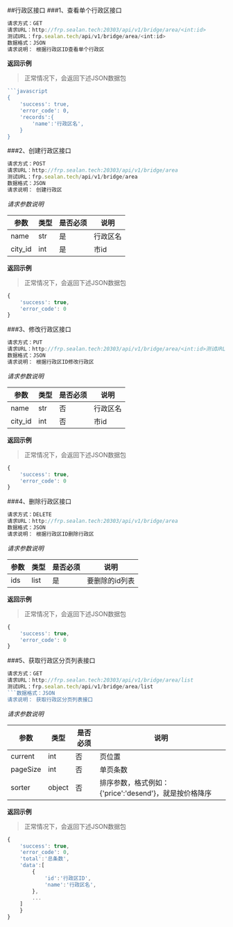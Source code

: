 ##行政区接口
###1、查看单个行政区接口
```javascript
请求方式：GET
请求URL：http://frp.sealan.tech:20303/api/v1/bridge/area/<int:id>
测试URL：frp.sealan.tech/api/v1/bridge/area/<int:id>
数据格式：JSON
请求说明： 根据行政区ID查看单个行政区
```
**返回示例**
> 正常情况下，会返回下述JSON数据包
```javascript
```javascript
{
	'success': true,
	'error_code': 0,
	'records':{
		'name':'行政区名',
	}
}
```
###2、创建行政区接口
```javascript
请求方式：POST
请求URL：http://frp.sealan.tech:20303/api/v1/bridge/area
测试URL：frp.sealan.tech/api/v1/bridge/area
数据格式：JSON
请求说明： 创建行政区
```
*请求参数说明*

| 参数  | 类型   | 是否必须 | 说明        |
| ----- | ------ | -------- | ----------- |
|name|str|是|行政区名|
|city_id|int|是|市id|

**返回示例**
> 正常情况下，会返回下述JSON数据包
```javascript
{
	'success': true,
	'error_code': 0
}
```
###3、修改行政区接口
```javascript
请求方式：PUT
请求URL：http://frp.sealan.tech:20303/api/v1/bridge/area/<int:id>测试URL：frp.sealan.tech/api/v1/bridge/area/<int:id>
数据格式：JSON
请求说明： 根据行政区ID修改行政区
```
*请求参数说明*

| 参数  | 类型   | 是否必须 | 说明        |
| ----- | ------ | -------- | ----------- |
|name|str|否|行政区名|
|city_id|int|否|市id|

**返回示例**
> 正常情况下，会返回下述JSON数据包
```javascript
{
	'success': true,
	'error_code': 0
}
```
###4、删除行政区接口
```javascript
请求方式：DELETE
请求URL：http://frp.sealan.tech:20303/api/v1/bridge/area
数据格式：JSON
请求说明： 根据行政区ID删除行政区
```
*请求参数说明*

| 参数  | 类型   | 是否必须 | 说明        |
| ----- | ------ | -------- | ----------- |
|ids|list|是|要删除的id列表|
**返回示例**
> 正常情况下，会返回下述JSON数据包
```javascript
{
	'success': true,
	'error_code': 0
}
```
###5、获取行政区分页列表接口
```javascript
请求方式：GET
请求URL：http://frp.sealan.tech:20303/api/v1/bridge/area/list
测试URL：frp.sealan.tech/api/v1/bridge/area/list
```数据格式：JSON
请求说明： 获取行政区分页列表接口
```
*请求参数说明*

| 参数  | 类型   | 是否必须 | 说明        |
| ----- | ------ | -------- | ----------- |
|current|int|否|页位置|
|pageSize|int|否|单页条数|
|sorter|object|否|排序参数，格式例如：{'price':'desend'}，就是按价格降序|

**返回示例**
> 正常情况下，会返回下述JSON数据包
```javascript
{
	'success': true,
	'error_code': 0,
	'total':'总条数',
	'data':[
		{
			'id':'行政区ID',
			'name':'行政区名',
		},
		...
	]
	}
}
```
